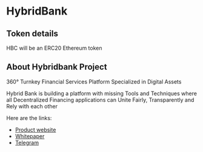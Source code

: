 # HybridBank

## Token details

HBC will be an ERC20 Ethereum token

## About Hybridbank Project

360° Turnkey Financial Services Platform
Specialized in Digital Assets
 
Hybrid Bank is building a platform with missing Tools and Techniques where all Decentralized Financing applications can Unite Fairly, Transparently and Rely with each other

Here are the links:

* [Product website](https://www.hybridbank.io//)
* [Whitepaper](https://www.hybridbank.io/images/whitepaper.pdf)
* [Telegram](https://t.me/hybrid_bank)
